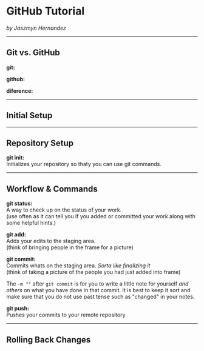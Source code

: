 # GitHub Tutorial

_by Jaszmyn Hernandez_

---
## Git vs. GitHub

**git:**  


**github:**  


**diference:**  


---
## Initial Setup



---
## Repository Setup

**git init:**  
Initializes your repository so thaty you can use git commands.



---
## Workflow & Commands

**git status:**  
A way to check up on the status of your work.  
(use often as it can tell you if you added or committed your work along with some helpful hints.)

**git add:**  
Adds your edits to the staging area.  
(think of bringing people in the frame for a picture)

**git commit:**  
Commits whats on the staging area. _Sorta like finalizing it_  
(think of taking a picture of the people you had just added into frame)


The `-m ""` after `git commit` is for you to write a little note for yourself _and others_ on what you have done in that commit. It is best to keep it sort and make sure that you do not use past tense such as "changed" in your notes.


**git push:**  
Pushes your commits to your remote repository



---
## Rolling Back Changes